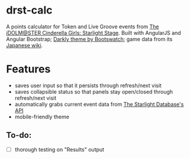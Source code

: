 # drst-calc
A points calculator for Token and Live Groove events from [The iDOLM@STER Cinderella Girls: Starlight Stage](https://en.wikipedia.org/wiki/The_Idolmaster_Cinderella_Girls:_Starlight_Stage). Built with AngularJS and Angular Bootstrap; [Darkly theme by Bootswatch](https://bootswatch.com/darkly/); game data from its [Japanese wiki](https://imascg-slstage-wiki.gamerch.com/). 

# Features
* saves user input so that it persists through refresh/next visit
* saves collapsible status so that panels stay open/closed through refresh/next visit
* automatically grabs current event data from [The Starlight Database's API](https://starlight.kirara.ca/)
* mobile-friendly theme

## To-do:
- [ ] thorough testing on "Results" output
